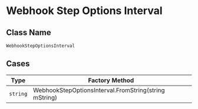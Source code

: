 
# Webhook Step Options Interval

## Class Name

`WebhookStepOptionsInterval`

## Cases

| Type | Factory Method |
|  --- | --- |
| `string` | WebhookStepOptionsInterval.FromString(string mString) |

